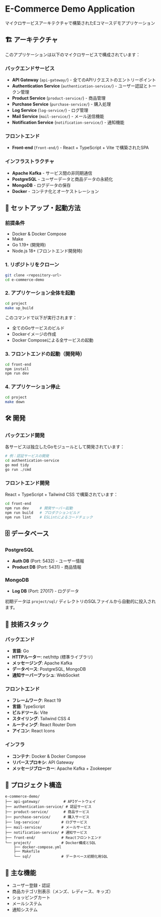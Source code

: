 # E-Commerce Demo Application

マイクロサービスアーキテクチャで構築されたEコマースデモアプリケーション

## 🏗️ アーキテクチャ

このアプリケーションは以下のマイクロサービスで構成されています：

### バックエンドサービス

- **API Gateway** (`api-gateway/`) - 全てのAPIリクエストのエントリーポイント
- **Authentication Service** (`authentication-service/`) - ユーザー認証とトークン管理
- **Product Service** (`product-service/`) - 商品管理
- **Purchase Service** (`purchase-service/`) - 購入処理
- **Log Service** (`log-service/`) - ログ管理
- **Mail Service** (`mail-service/`) - メール送信機能
- **Notification Service** (`notification-service/`) - 通知機能

### フロントエンド

- **Front-end** (`front-end/`) - React + TypeScript + Vite で構築されたSPA

### インフラストラクチャ

- **Apache Kafka** - サービス間の非同期通信
- **PostgreSQL** - ユーザーデータと商品データの永続化
- **MongoDB** - ログデータの保存
- **Docker** - コンテナ化とオーケストレーション

## 🚀 セットアップ・起動方法

### 前提条件

- Docker & Docker Compose
- Make
- Go 1.19+ (開発時)
- Node.js 18+ (フロントエンド開発時)

### 1. リポジトリをクローン

```bash
git clone <repository-url>
cd e-commerce-demo
```

### 2. アプリケーション全体を起動

```bash
cd project
make up_build
```

このコマンドで以下が実行されます：

- 全てのGoサービスのビルド
- Dockerイメージの作成
- Docker Composeによる全サービスの起動

### 3. フロントエンドの起動（開発時）

```bash
cd front-end
npm install
npm run dev
```

### 4. アプリケーション停止

```bash
cd project
make down
```

## 🛠️ 開発

### バックエンド開発

各サービスは独立したGoモジュールとして開発されています：

```bash
# 例：認証サービスの開発
cd authentication-service
go mod tidy
go run ./cmd
```

### フロントエンド開発

React + TypeScript + Tailwind CSS で構築されています：

```bash
cd front-end
npm run dev     # 開発サーバー起動
npm run build   # プロダクションビルド
npm run lint    # ESLintによるコードチェック
```

## 🗄️ データベース

### PostgreSQL

- **Auth DB** (Port: 5432) - ユーザー情報
- **Product DB** (Port: 5431) - 商品情報

### MongoDB

- **Log DB** (Port: 27017) - ログデータ

初期データは `project/sql/` ディレクトリのSQLファイルから自動的に投入されます。

## 🔧 技術スタック

### バックエンド

- **言語**: Go
- **HTTPルーター**: net/http (標準ライブラリ)
- **メッセージング**: Apache Kafka
- **データベース**: PostgreSQL, MongoDB
- **通知サーバープッシュ**: WebSocket

### フロントエンド

- **フレームワーク**: React 19
- **言語**: TypeScript
- **ビルドツール**: Vite
- **スタイリング**: Tailwind CSS 4
- **ルーティング**: React Router Dom
- **アイコン**: React Icons

### インフラ

- **コンテナ**: Docker & Docker Compose
- **リバースプロキシ**: API Gateway
- **メッセージブローカー**: Apache Kafka + Zookeeper

## 📁 プロジェクト構造

```
e-commerce-demo/
├── api-gateway/           # APIゲートウェイ
├── authentication-service/ # 認証サービス
├── product-service/       # 商品サービス
├── purchase-service/      # 購入サービス
├── log-service/          # ログサービス
├── mail-service/         # メールサービス
├── notification-service/ # 通知サービス
├── front-end/            # Reactフロントエンド
└── project/              # Docker構成とSQL
    ├── docker-compose.yml
    ├── Makefile
    └── sql/              # データベース初期化用SQL
```

## 🎯 主な機能

- ユーザー登録・認証
- 商品カテゴリ別表示（メンズ、レディース、キッズ）
- ショッピングカート
- メールシステム
- 通知システム
